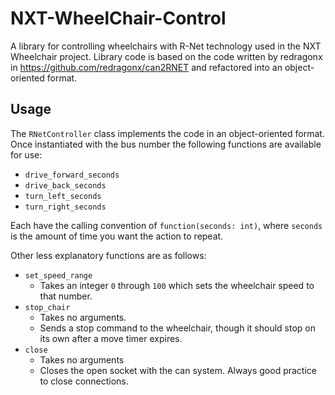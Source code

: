 # NXT-WheelChair-Control
A library for controlling wheelchairs with R-Net technology used in the NXT Wheelchair project. Library code is based on the code written by redragonx in https://github.com/redragonx/can2RNET and refactored into an object-oriented format.

## Usage
The `RNetController` class implements the code in an object-oriented format. Once instantiated with the bus number the following functions are available for use:
- `drive_forward_seconds`
- `drive_back_seconds`
- `turn_left_seconds`
- `turn_right_seconds`

Each have the calling convention of `function(seconds: int)`, where `seconds` is the amount of time you want the action to repeat.

Other less explanatory functions are as follows:
- `set_speed_range`
  - Takes an integer `0` through `100` which sets the wheelchair speed to that number.
- `stop_chair`
  - Takes no arguments.
  - Sends a stop command to the wheelchair, though it should stop on its own after a move timer expires.
- `close`
  - Takes no arguments
  - Closes the open socket with the can system. Always good practice to close connections.
